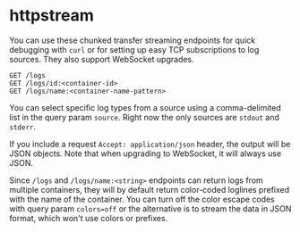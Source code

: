 # httpstream

You can use these chunked transfer streaming endpoints for quick debugging with `curl` or for setting up easy TCP subscriptions to log sources. They also support WebSocket upgrades.

	GET /logs
	GET /logs/id:<container-id>
	GET /logs/name:<container-name-pattern>

You can select specific log types from a source using a comma-delimited list in the query param `source`. Right now the only sources are `stdout` and `stderr`.

If you include a request `Accept: application/json` header, the output will be JSON objects. Note that when upgrading to WebSocket, it will always use JSON.

Since `/logs` and `/logs/name:<string>` endpoints can return logs from multiple containers, they will by default return color-coded loglines prefixed with the name of the container. You can turn off the color escape codes with query param `colors=off` or the alternative is to stream the data in JSON format, which won't use colors or prefixes.

